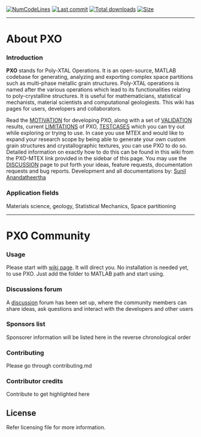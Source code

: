 [![NumCodeLines](https://img.shields.io/tokei/lines/github/SunilAnandatheertha/PXO)]() 
[![Last commit](https://img.shields.io/github/last-commit/SunilAnandatheertha/PXO)]()
[![Total downloads](https://img.shields.io/github/downloads/SunilAnandatheertha/PXO/total)]()
[![Size](https://img.shields.io/github/repo-size/SunilAnandatheertha/PXO)]()

***

# About PXO
### Introduction
**PXO** stands for Poly-XTAL Operations. It is an open-source, MATLAB codebase for generating, analyzing and exporting complex space partitions such as multi-phase metallic grain structures. Poly-XTAL operations is named after the various operations which lead to its functionalities relating to poly-crystalline structures. It is useful for mathematicians, statistical mechanists, material scientists and computational geologiests. This wiki has pages for users, developers and collaborators.

Read the [MOTIVATION](https://github.com/SunilAnandatheertha/PXO/wiki/Motivation) for developing PXO, along with a set of [VALIDATION](https://github.com/SunilAnandatheertha/PXO/wiki/Validation) results, current [LIMITATIONS](https://github.com/SunilAnandatheertha/PXO/wiki/Limitations) of PXO, [TESTCASES](https://github.com/SunilAnandatheertha/PXO/wiki/Test-cases) which you can try out while exploring or trying to use. In case you use MTEX and would like to expand your research scope by being able to generate your own custom grain structures and crystallographic textures, you can use PXO to do so. Detailed information on exactly how to do this can be found in this wiki from the PXO-MTEX link provided in the sidebar of this page. You may use the [DISCUSSION](https://github.com/SunilAnandatheertha/PXO/discussions) page to put forth your ideas, feature requests, documentation requests and bug reports. Development and all documentations by: [Sunil Anandatheertha](https://sunilanandatheertha.github.io/)

### Application fields
Materials science, geology, Statistical Mechanics, Space partitioning

***

# PXO Community
### Usage
Please start with [wiki page](https://github.com/SunilAnandatheertha/PXO/wiki). It will direct you. No installation is needed yet, to use PXO. Just add the folder to MATLAB path and start using.
### Discussions forum
A [discussion](https://github.com/SunilAnandatheertha/PXO/discussions) forum has been set up, where the community members can share ideas, ask questions and interact with the developers and other users
### Sponsors list
Sponsorer information will be listed here in the reverse chronological order
### Contributing
Please go through contributing.md
### Contributor credits
Contribute to get highlighted here


## License
Refer licensing file for more information.

